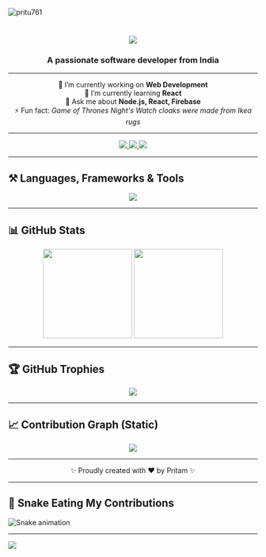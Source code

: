 <p align="left"> 
  <img src="https://komarev.com/ghpvc/?username=pritu761&label=Profile%20views&color=0e75b6&style=flat" alt="pritu761" /> 
</p>

<h1 align="center">
  <img src="https://readme-typing-svg.herokuapp.com/?font=Righteous&size=35&center=true&vCenter=true&width=500&height=70&duration=4000&lines=Hi+There!+👋;+I'm+Pritam!;" />
</h1>

<h3 align="center">A passionate software developer from India</h3>

---

<div align="center">
 
 🔭 I’m currently working on **Web Development**  
 🌱 I’m currently learning **React**  
 💬 Ask me about **Node.js, React, Firebase**  
 ⚡ Fun fact: *Game of Thrones Night's Watch cloaks were made from Ikea rugs*  

</div>

---

<div align="center"> 
  <a href="mailto:pritumail761@gmail.com">
    <img src="https://img.shields.io/badge/Gmail-333333?style=for-the-badge&logo=gmail&logoColor=red" />
  </a>
  <a href="https://leetcode.com/u/Yxv5pTUaqH/" target="_blank">
    <img src="https://img.shields.io/badge/LeetCode-000000?style=for-the-badge&logo=LeetCode&logoColor=yellow" />
  </a>
  <a href="https://github.com/pritu761" target="_blank">
    <img src="https://img.shields.io/badge/Portfolio-FF5722?style=for-the-badge&logo=Google-chrome&logoColor=white" />
  </a>
</div>

---

## ⚒️ Languages, Frameworks & Tools

<p align="center">
  <img src="https://skillicons.dev/icons?i=react,bootstrap,tailwind,html,css,javascript,typescript,nodejs,express,mongodb,firebase,mysql,python,java,c,cpp,git,github,vscode,figma" />
</p>

---

## 📊 GitHub Stats

<p align="center">
  <img src="https://github-readme-stats.vercel.app/api?username=pritu761&show_icons=true&theme=radical" height="180em" />
  <img src="https://github-readme-stats.vercel.app/api/top-langs/?username=pritu761&layout=compact&theme=radical" height="180em" />
</p>

---

## 🏆 GitHub Trophies

<p align="center">
  <img src="https://github-profile-trophy.vercel.app/?username=pritu761&theme=radical&no-frame=true&margin-w=15" />
</p>

---

## 📈 Contribution Graph (Static)

<p align="center">
  <img src="https://github-readme-activity-graph.vercel.app/graph?username=pritu761&theme=react-dark&hide_border=true" />
</p>

---

<p align="center">✨ Proudly created with ❤️ by Pritam ✨</p>

---

## 🐍 Snake Eating My Contributions
![Snake animation](https://github.com/pritu761/pritu761/blob/output/snake.svg)

---
[![](https://visitcount.itsvg.in/api?id=pritu761&icon=2&color=3)](https://visitcount.itsvg.in)

<!-- Proudly created with GPRM ( https://gprm.itsvg.in ) -->
